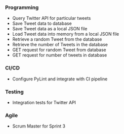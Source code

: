 ### Programming
  - Query Twitter API for particular tweets
  - Save Tweet data to database
  - Save Tweet data as a local JSON file
  - Load Tweet data into memory from a local JSON file
  - Retrieve a random Tweet from the database
  - Retrieve the number of Tweets in the database
  - GET request for random Tweet from database
  - GET request for number of tweets in database

### CI/CD
  - Configure PyLint and integrate with CI pipeline

### Testing
  - Integration tests for Twitter API

### Agile
  - Scrum Master for Sprint 3